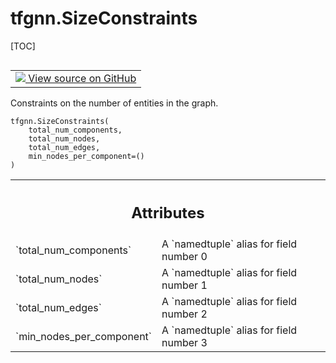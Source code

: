 # tfgnn.SizeConstraints

[TOC]

<!-- Insert buttons and diff -->

<table class="tfo-notebook-buttons tfo-api nocontent" align="left">
<td>
  <a target="_blank" href="https://github.com/tensorflow/gnn/tree/master/tensorflow_gnn/graph/preprocessing_common.py#L9-L15">
    <img src="https://www.tensorflow.org/images/GitHub-Mark-32px.png" />
    View source on GitHub
  </a>
</td>
</table>



Constraints on the number of entities in the graph.

<pre class="devsite-click-to-copy prettyprint lang-py tfo-signature-link">
<code>tfgnn.SizeConstraints(
    total_num_components,
    total_num_nodes,
    total_num_edges,
    min_nodes_per_component=()
)
</code></pre>



<!-- Placeholder for "Used in" -->




<!-- Tabular view -->
 <table class="responsive fixed orange">
<colgroup><col width="214px"><col></colgroup>
<tr><th colspan="2"><h2 class="add-link">Attributes</h2></th></tr>

<tr>
<td>
`total_num_components`
</td>
<td>
A `namedtuple` alias for field number 0
</td>
</tr><tr>
<td>
`total_num_nodes`
</td>
<td>
A `namedtuple` alias for field number 1
</td>
</tr><tr>
<td>
`total_num_edges`
</td>
<td>
A `namedtuple` alias for field number 2
</td>
</tr><tr>
<td>
`min_nodes_per_component`
</td>
<td>
A `namedtuple` alias for field number 3
</td>
</tr>
</table>



